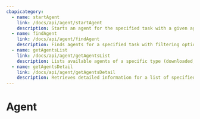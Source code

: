 ```yaml
---
cbapicategory:
  - name: startAgent
    link: /docs/api/agent/startAgent
    description: Starts an agent for the specified task with a given agent ID .
  - name: findAgent
    link: /docs/api/agent/findAgent
    description: Finds agents for a specified task with filtering options by location, source and maximum results.
  - name: getAgentsList
    link: /docs/api/agent/getAgentsList
    description: Lists available agents of a specific type (downloaded, local, or all).
  - name: getAgentsDetail
    link: /docs/api/agent/getAgentsDetail
    description: Retrieves detailed information for a list of specified agents .
---
```

# Agent
<CBAPICategory />